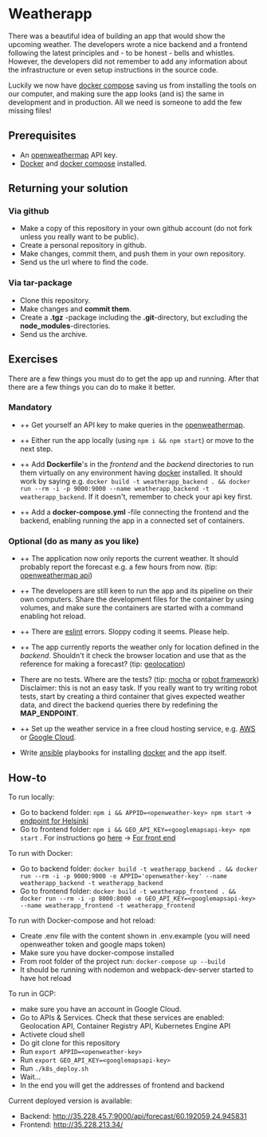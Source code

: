 # Weatherapp

There was a beautiful idea of building an app that would show the upcoming weather. The developers wrote a nice backend and a frontend following the latest principles and - to be honest - bells and whistles. However, the developers did not remember to add any information about the infrastructure or even setup instructions in the source code.

Luckily we now have [docker compose](https://docs.docker.com/compose/) saving us from installing the tools on our computer, and making sure the app looks (and is) the same in development and in production. All we need is someone to add the few missing files!

## Prerequisites

* An [openweathermap](http://openweathermap.org/) API key.
* [Docker](https://www.docker.com/) and [docker compose](https://docs.docker.com/compose/) installed.

## Returning your solution

### Via github

* Make a copy of this repository in your own github account (do not fork unless you really want to be public).
* Create a personal repository in github.
* Make changes, commit them, and push them in your own repository.
* Send us the url where to find the code.

### Via tar-package

* Clone this repository.
* Make changes and **commit them**.
* Create a **.tgz** -package including the **.git**-directory, but excluding the **node_modules**-directories.
* Send us the archive.

## Exercises

There are a few things you must do to get the app up and running. After that there are a few things you can do to make it better.

### Mandatory

* ++ Get yourself an API key to make queries in the [openweathermap](http://openweathermap.org/).

* ++ Either run the app locally (using `npm i && npm start`) or move to the next step.

* ++ Add **Dockerfile**'s in the *frontend* and the *backend* directories to run them virtually on any environment having [docker](https://www.docker.com/) installed. It should work by saying e.g. `docker build -t weatherapp_backend . && docker run --rm -i -p 9000:9000 --name weatherapp_backend -t weatherapp_backend`. If it doesn't, remember to check your api key first.

* ++ Add a **docker-compose.yml** -file connecting the frontend and the backend, enabling running the app in a connected set of containers.

### Optional (do as many as you like)

* ++ The application now only reports the current weather. It should probably report the forecast e.g. a few hours from now. (tip: [openweathermap api](https://openweathermap.org/forecast5))

* ++ The developers are still keen to run the app and its pipeline on their own computers. Share the development files for the container by using volumes, and make sure the containers are started with a command enabling hot reload.

* ++ There are [eslint](http://eslint.org/) errors. Sloppy coding it seems. Please help.

* ++ The app currently reports the weather only for location defined in the *backend*. Shouldn't it check the browser location and use that as the reference for making a forecast? (tip: [geolocation](https://developer.mozilla.org/en-US/docs/Web/API/Geolocation/Using_geolocation))

* There are no tests. Where are the tests? (tip: [mocha](https://mochajs.org/) or [robot framework](http://robotframework.org/)) Disclaimer: this is not an easy task. If you really want to try writing robot tests, start by creating a third container that gives expected weather data, and direct the backend queries there by redefining the **MAP_ENDPOINT**.

* ++ Set up the weather service in a free cloud hosting service, e.g. [AWS](https://aws.amazon.com/free/) or [Google Cloud](https://cloud.google.com/free/).


* Write [ansible](http://docs.ansible.com/ansible/intro.html) playbooks for installing [docker](https://www.docker.com/) and the app itself.


## How-to

To run locally:
 * Go to backend folder: `npm i && APPID=<openweather-key> npm start` -> [endpoint for Helsinki](localhost:9000/api/forecast/60.192059,24.945831)
 * Go to frontend folder: `npm i && GEO_API_KEY=<googlemapsapi-key> npm start` . For instructions go [here](https://developers.google.com/maps/documentation/javascript/get-api-key) -> [For front end](localhost:8000)

To run with Docker:
 * Go to backend folder: `docker build -t weatherapp_backend . && docker run --rm -i -p 9000:9000 -e APPID='openweather-key' --name weatherapp_backend -t weatherapp_backend`
 * Go to frontend folder: `docker build -t weatherapp_frontend . && docker run --rm -i -p 8000:8000 -e GEO_API_KEY=<googlemapsapi-key> --name weatherapp_frontend -t weatherapp_frontend`
 
 To run with Docker-compose and hot reload:
  * Create .env file with the content shown in .env.example (you will need openweather token and google maps token)
  * Make sure you have docker-compose installed
  * From root folder of the project run: `docker-compose up --build`
  * It should be running with nodemon and webpack-dev-server started to have hot reload
  
 To run in GCP:
  * make sure you have an account in Google Cloud.
  * Go to APIs & Services. Check that these services are enabled: Geolocation API, Container Registry API, Kubernetes Engine API
  * Activete cloud shell
  * Do git clone for this repository
  * Run `export APPID=<openweather-key>`
  * Run `export GEO_API_KEY=<googlemapsapi-key>`
  * Run `./k8s_deploy.sh`
  * Wait...
  * In the end you will get the addresses of frontend and backend
  
Current deployed version is available:
 * Backend: http://35.228.45.7:9000/api/forecast/60.192059,24.945831
 * Frontend: http://35.228.213.34/
